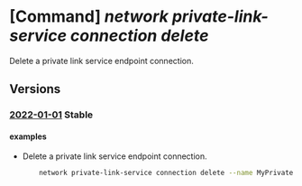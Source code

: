 # [Command] _network private-link-service connection delete_

Delete a private link service endpoint connection.

## Versions

### [2022-01-01](/Resources/mgmt-plane/L3N1YnNjcmlwdGlvbnMve30vcmVzb3VyY2Vncm91cHMve30vcHJvdmlkZXJzL21pY3Jvc29mdC5uZXR3b3JrL3ByaXZhdGVsaW5rc2VydmljZXMve30vcHJpdmF0ZWVuZHBvaW50Y29ubmVjdGlvbnMve30=/2022-01-01.xml) **Stable**

<!-- mgmt-plane /subscriptions/{}/resourcegroups/{}/providers/microsoft.network/privatelinkservices/{}/privateendpointconnections/{} 2022-01-01 -->

#### examples

- Delete a private link service endpoint connection.
    ```bash
        network private-link-service connection delete --name MyPrivateEndpointConnection --resource-group MyResourceGroup --service-name MyService
    ```
